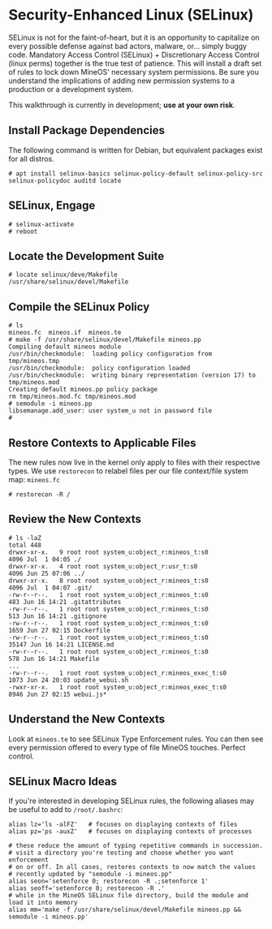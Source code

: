 # Security-Enhanced Linux (SELinux)

SELinux is not for the faint-of-heart, but it is an opportunity to capitalize on every possible defense against bad actors, malware, or... simply buggy code. Mandatory Access Control (SELinux) + Discretionary Access Control (linux perms) together is the true test of patience. This will install a draft set of rules to lock down MineOS' necessary system permissions. Be sure you understand the implications of adding new permission systems to a production or a development system.

This walkthrough is currently in development; **use at your own risk**.

## Install Package Dependencies

The following command is written for Debian, but equivalent packages exist for all distros.
```
# apt install selinux-basics selinux-policy-default selinux-policy-src selinux-policydoc auditd locate
```

## SELinux, Engage

```
# selinux-activate
# reboot
```

## Locate the Development Suite

```
# locate selinux/deve/Makefile
/usr/share/selinux/devel/Makefile
```

## Compile the SELinux Policy

```
# ls
mineos.fc  mineos.if  mineos.te
# make -f /usr/share/selinux/devel/Makefile mineos.pp
Compiling default mineos module
/usr/bin/checkmodule:  loading policy configuration from tmp/mineos.tmp
/usr/bin/checkmodule:  policy configuration loaded
/usr/bin/checkmodule:  writing binary representation (version 17) to tmp/mineos.mod
Creating default mineos.pp policy package
rm tmp/mineos.mod.fc tmp/mineos.mod
# semodule -i mineos.pp
libsemanage.add_user: user system_u not in password file
# 
```
## Restore Contexts to Applicable Files

The new rules now live in the kernel only apply to files with their respective types. We use `restorecon` to relabel files per our file context/file system map: `mineos.fc`

```
# restorecon -R /
```

## Review the New Contexts

```
# ls -laZ
total 448
drwxr-xr-x.   9 root root system_u:object_r:mineos_t:s0            4096 Jul  1 04:05 ./
drwxr-xr-x.   4 root root system_u:object_r:usr_t:s0               4096 Jun 25 07:06 ../
drwxr-xr-x.   8 root root system_u:object_r:mineos_t:s0            4096 Jul  1 04:07 .git/
-rw-r--r--.   1 root root system_u:object_r:mineos_t:s0             483 Jun 16 14:21 .gitattributes
-rw-r--r--.   1 root root system_u:object_r:mineos_t:s0             513 Jun 16 14:21 .gitignore
-rw-r--r--.   1 root root system_u:object_r:mineos_t:s0            1659 Jun 27 02:15 Dockerfile
-rw-r--r--.   1 root root system_u:object_r:mineos_t:s0           35147 Jun 16 14:21 LICENSE.md
-rw-r--r--.   1 root root system_u:object_r:mineos_t:s0             578 Jun 16 14:21 Makefile
...
-rw-r--r--.   1 root root system_u:object_r:mineos_exec_t:s0       1073 Jun 24 20:03 update_webui.sh
-rwxr-xr-x.   1 root root system_u:object_r:mineos_exec_t:s0       8946 Jun 27 02:15 webui.js*
```

## Understand the New Contexts

Look at `mineos.te` to see SELinux Type Enforcement rules. You can then see every permission offered to every type of file MineOS touches. Perfect control.

## SELinux Macro Ideas

If you're interested in developing SELinux rules, the following aliases may be useful to add to `/root/.bashrc`:

```
alias lz='ls -alFZ'   # focuses on displaying contexts of files
alias pz='ps -auxZ'   # focuses on displaying contexts of processes

# these reduce the amount of typing repetitive commands in succession.
# visit a directory you're testing and choose whether you want enforcement
# on or off. In all cases, restores contexts to now match the values
# recently updated by "semodule -i mineos.pp"
alias seon='setenforce 0; restorecon -R .;setenforce 1'
alias seoff='setenforce 0; restorecon -R .'
# while in the MineOS SELinux file directory, build the module and load it into memory 
alias mm='make -f /usr/share/selinux/devel/Makefile mineos.pp && semodule -i mineos.pp'
```
